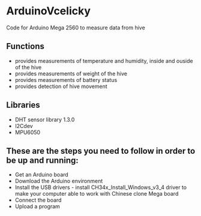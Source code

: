 # ArduinoVcelicky

Code for Arduino Mega 2560 to measure data from hive

## Functions

- provides measurements of temperature and humidity, inside and ouside of the hive
- provides measurements of weight of the hive 
- provides measurements of battery status
- provides detection of hive movement

## Libraries

- DHT sensor library 1.3.0
- I2Cdev
- MPU6050

## These are the steps you need to follow in order to be up and running:

- Get an Arduino board
- Download the Arduino environment
- Install the USB drivers - install CH34x_Install_Windows_v3_4 driver to make your computer able to work with Chinese clone Mega board
- Connect the board
- Upload a program